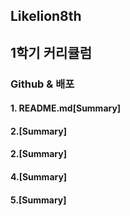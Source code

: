 ## Likelion8th

1학기 커리큘럼
-------------
### Github & 배포

#### 1. README.md[Summary]
#### 2.[Summary]
#### 2.[Summary]
#### 4.[Summary]
#### 5.[Summary]
